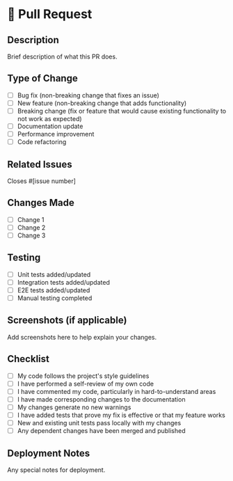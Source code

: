 # 🚀 Pull Request

## Description
Brief description of what this PR does.

## Type of Change
- [ ] Bug fix (non-breaking change that fixes an issue)
- [ ] New feature (non-breaking change that adds functionality)
- [ ] Breaking change (fix or feature that would cause existing functionality to not work as expected)
- [ ] Documentation update
- [ ] Performance improvement
- [ ] Code refactoring

## Related Issues
Closes #[issue number]

## Changes Made
- [ ] Change 1
- [ ] Change 2
- [ ] Change 3

## Testing
- [ ] Unit tests added/updated
- [ ] Integration tests added/updated
- [ ] E2E tests added/updated
- [ ] Manual testing completed

## Screenshots (if applicable)
Add screenshots here to help explain your changes.

## Checklist
- [ ] My code follows the project's style guidelines
- [ ] I have performed a self-review of my own code
- [ ] I have commented my code, particularly in hard-to-understand areas
- [ ] I have made corresponding changes to the documentation
- [ ] My changes generate no new warnings
- [ ] I have added tests that prove my fix is effective or that my feature works
- [ ] New and existing unit tests pass locally with my changes
- [ ] Any dependent changes have been merged and published

## Deployment Notes
Any special notes for deployment. 